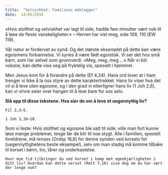 ```yaml
---
title:  "Selviskhet: Familiens ødelegger"
date:  14/05/2019
---
```


«Hvis stolthet og selviskhet var lagt til side, hadde fem minutter vært nok til å løse de fleste vanskeligheter.» – Herren har vist meg, side 109, 110 [EW 119].

Vår natur er fordervet av synd. Og det største eksemplet på dette kan være egoismens forbannelse. Vi synes å være født egoistisk. Vi ser det hos små barn, som har selvet som grunnverdi. «Meg, meg, meg ...» Når vi blir voksne, kan dette vise seg på fryktelig vis, spesielt i hjemmet.

Men Jesus kom for å forandre på dette (Ef 4,24). Hans ord lover at i ham trenger vi ikke å la oss styre av dette karaktertrekket. Hans liv viser hva det vil si å leve uten egoisme, og i den grad vi etterligner hans liv (1 Joh 2,6), kan vi vinne seier over hangen til å leve bare for oss selv.

**Slå opp til disse tekstene. Hva sier de om å leve et uegennyttig liv?**

`Fil 2,3–5.`

`1 Joh 3,16–18.`

Som vi leste: Hvis stolthet og egoisme ble satt til side, ville man fort kunne løse mange problemer, lenge før de blir til noe stygt. Alle i familien, spesielt foreldrene, må renses (Ordsp 16,6) for denne synden ved korsets fot (uegennyttighetens beste eksempel), selv om man stadig må komme tilbake til korset i bønn, tro, tårer og underkastelse.

`Hvor mye tid tilbringer du ved korset i kamp mot egenkjærligheten i ditt liv? Hvordan kan dette verset (Matt 7,16) vise deg om du har vært der lenge nok?`
